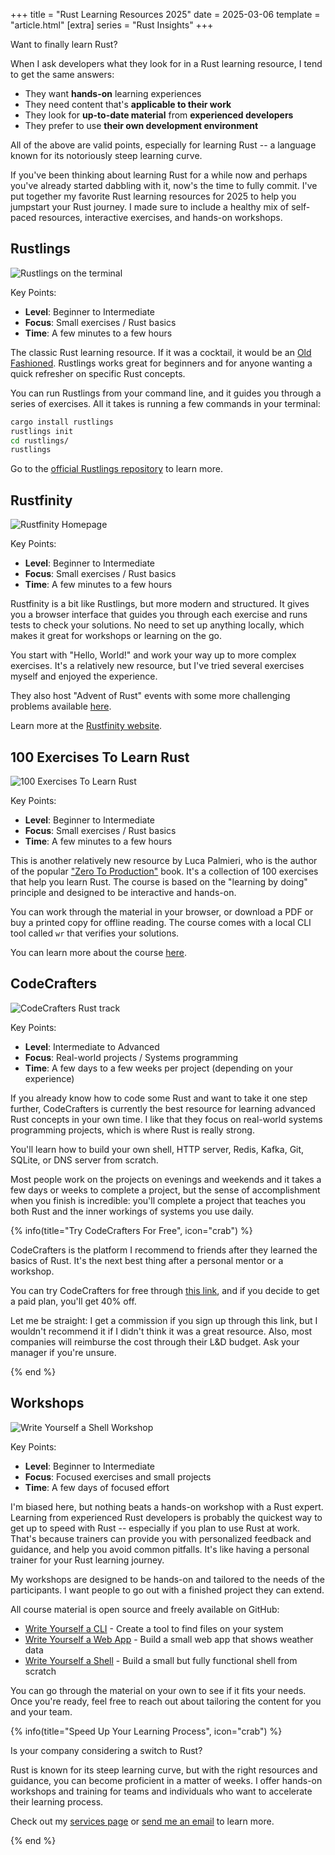 +++
title = "Rust Learning Resources 2025"
date = 2025-03-06
template = "article.html"
[extra]
series = "Rust Insights"
+++

Want to finally learn Rust?

When I ask developers what they look for in a Rust learning resource, I tend to get the same answers:

- They want **hands-on** learning experiences
- They need content that's **applicable to their work**
- They look for **up-to-date material** from **experienced developers**
- They prefer to use **their own development environment**

All of the above are valid points, especially for learning Rust -- a language known for its notoriously steep learning curve.

If you've been thinking about learning Rust for a while now and perhaps you've already started dabbling with it, now's the time to fully commit. I've put together my favorite Rust learning resources for 2025 to help you jumpstart your Rust journey. 
I made sure to include a healthy mix of self-paced resources, interactive exercises, and hands-on workshops.

## Rustlings

![Rustlings on the terminal](./rustlings.png)

Key Points:

- **Level**: Beginner to Intermediate 
- **Focus**: Small exercises / Rust basics 
- **Time**: A few minutes to a few hours 

The classic Rust learning resource. If it was a cocktail, it would be an [Old Fashioned](https://en.wikipedia.org/wiki/Old_fashioned_(cocktail)). Rustlings works great for beginners and for anyone wanting a quick refresher on specific Rust concepts.

You can run Rustlings from your command line, and it guides you through a series of exercises.
All it takes is running a few commands in your terminal:

```sh
cargo install rustlings
rustlings init
cd rustlings/
rustlings
```

Go to the [official Rustlings repository](https://github.com/rust-lang/rustlings) to learn more.

## Rustfinity

![Rustfinity Homepage](./rustfinity.jpg)

Key Points:

- **Level**: Beginner to Intermediate 
- **Focus**: Small exercises / Rust basics 
- **Time**: A few minutes to a few hours 

Rustfinity is a bit like Rustlings, but more modern and structured. It gives you a browser interface that guides you through each exercise and runs tests to check your solutions. No need to set up anything locally, which makes it great for workshops or learning on the go.

You start with "Hello, World!" and work your way up to more complex exercises. It's a relatively new resource, but I've tried several exercises myself and enjoyed the experience.

They also host "Advent of Rust" events with some more challenging problems available [here](https://www.rustfinity.com/advent-of-rust).

Learn more at the [Rustfinity website](https://www.rustfinity.com/).

## 100 Exercises To Learn Rust

![100 Exercises To Learn Rust](./100-exercises.jpg)

Key Points:
- **Level**: Beginner to Intermediate 
- **Focus**: Small exercises / Rust basics 
- **Time**: A few minutes to a few hours 

This is another relatively new resource by Luca Palmieri, who is the author of the popular ["Zero To Production"](https://www.zero2prod.com) book.
It's a collection of 100 exercises that help you learn Rust. The course is based on the "learning by doing" principle and designed to be interactive and hands-on.

You can work through the material in your browser, or download a PDF or buy a printed copy for offline reading. The course comes with a local CLI tool called `wr` that verifies your solutions.

You can learn more about the course [here](https://rust-exercises.com/100-exercises/).

## CodeCrafters

![CodeCrafters Rust track](./codecrafters.jpg)

Key Points:
- **Level**: Intermediate to Advanced
- **Focus**: Real-world projects / Systems programming 
- **Time**: A few days to a few weeks per project (depending on your experience)

If you already know how to code some Rust and want to take it one step further, CodeCrafters is currently the best resource for learning advanced Rust concepts in your own time. 
I like that they focus on real-world systems programming projects, which is where Rust is really strong.

You'll learn how to build your own shell, HTTP server, Redis, Kafka, Git, SQLite, or DNS server from scratch.

Most people work on the projects on evenings and weekends and it takes a few days or weeks to complete a project, 
but the sense of accomplishment when you finish is incredible: you'll complete a project that teaches you both Rust and the inner workings of systems you use daily. 

{% info(title="Try CodeCrafters For Free", icon="crab") %}

CodeCrafters is the platform I recommend to friends after they learned the basics of Rust. 
It's the next best thing after a personal mentor or a workshop.

You can try CodeCrafters for free through [this link](https://app.codecrafters.io/join?via=mre), and if you decide to get a paid
plan, you'll get 40% off. 

Let me be straight: I get a commission if you sign up through this link, but I wouldn't recommend it if I didn't think it was a great resource.
Also, most companies will reimburse the cost through their L&D budget. Ask your manager if you're unsure. 

{% end %}

## Workshops

![Write Yourself a Shell Workshop](./write-yourself-a-shell.jpg)

Key Points:
- **Level**: Beginner to Intermediate 
- **Focus**: Focused exercises and small projects 
- **Time**: A few days of focused effort 

I'm biased here, but nothing beats a hands-on workshop with a Rust expert.
Learning from experienced Rust developers is probably the quickest way to get up to speed with Rust
-- especially if you plan to use Rust at work.
That's because trainers can provide you with personalized feedback and guidance, and help you avoid common pitfalls.
It's like having a personal trainer for your Rust learning journey.

My workshops are designed to be hands-on and tailored to the needs of the participants.
I want people to go out with a finished project they can extend.

All course material is open source and freely available on GitHub:

- [Write Yourself a CLI](https://github.com/corrode/write-yourself-a-cli) - Create a tool to find files on your system 
- [Write Yourself a Web App](https://github.com/corrode/write-yourself-a-web-app) - Build a small web app that shows weather data 
- [Write Yourself a Shell](https://github.com/corrode/write-yourself-a-shell) - Build a small but fully functional shell from scratch

You can go through the material on your own to see if it fits your needs.
Once you're ready, feel free to reach out about tailoring the content for you and your team.

{% info(title="Speed Up Your Learning Process", icon="crab") %}

Is your company considering a switch to Rust? 

Rust is known for its steep learning curve, but with the right resources and guidance, you can become proficient in a matter of weeks. I offer hands-on workshops and training for teams and individuals who want to accelerate their learning process. 

Check out my [services page](/services) or [send me an email](mailto://hi@corrode.dev) to learn more.

{% end %}